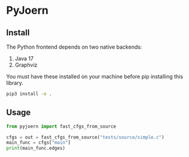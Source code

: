 # PyJoern

## Install

The Python frontend depends on two native backends:
1. Java 17
2. Graphviz

You must have these installed on your machine before pip installing this library.

```bash
pip3 install -e .
```

## Usage

```python 
from pyjoern import fast_cfgs_from_source

cfgs = out = fast_cfgs_from_source("tests/source/simple.c")
main_func = cfgs["main"]
print(main_func.edges)
```